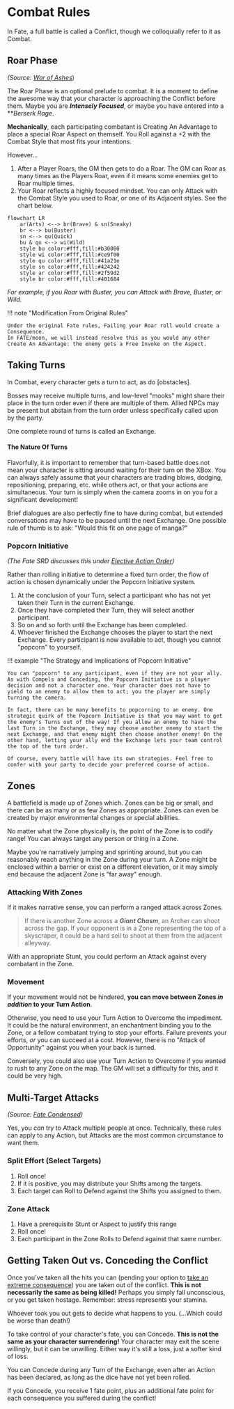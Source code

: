 # Combat Rules
In Fate, a full battle is called a Conflict, though we colloquially refer to it as Combat.
## Roar Phase
*(Source: [War of Ashes](https://fate-srd.com/war-ashes/advanced-conflict)*)

The Roar Phase is an optional prelude to combat. It is a moment to define the awesome way that your character is approaching the Conflict before them. Maybe you are ***Intensely Focused***, or maybe you have entered into a ***Berserk Rage*.

**Mechanically**, each participating combatant is Creating An Advantage to place a special Roar Aspect on themself. You Roll against a +2 with the Combat Style that most fits your intentions. 

However...

1. After a Player Roars, the GM then gets to do a Roar. 
   The GM can Roar as many times as the Players Roar, even if it means some enemies get to Roar multiple times.
2. Your Roar reflects a highly focused mindset. 
   You can only Attack with the Combat Style you used to Roar, or one of its Adjacent styles. 
   See the chart below.

```mermaid
flowchart LR
    ar(Arts) <--> br(Brave) & sn(Sneaky)
    br <--> bu(Buster)
    sn <--> qu(Quick)
    bu & qu <--> wi(Wild)
    style bu color:#fff,fill:#b30000 
    style wi color:#fff,fill:#ce9f00
    style qu color:#fff,fill:#41a21e
    style sn color:#fff,fill:#424242
    style ar color:#fff,fill:#2f59d2
    style br color:#fff,fill:#401684
```
*For example, if you Roar with Buster, you can Attack with Brave, Buster, or Wild.*

!!! note "Modification From Original Rules" 

    Under the original Fate rules, Failing your Roar roll would create a Consequence. 
    In FATE/moon, we will instead resolve this as you would any other Create An Advantage: the enemy gets a Free Invoke on the Aspect.

## Taking Turns

In Combat, every character gets a turn to act, as do [obstacles]. 

Bosses may receive multiple turns, and low-level "mooks" might share their place in the turn order even if there are multiple of them. Allied NPCs may be present but abstain from the turn order unless specifically called upon by the party.

One complete round of turns is called an Exchange.

#### The Nature Of Turns

Flavorfully, it is important to remember that turn-based battle does not mean your character is sitting around waiting for their turn on the XBox. You can always safely assume that your characters are trading blows, dodging, repositioning, preparing, etc. while others act, or that your actions are simultaneous. Your turn is simply when the camera zooms in on you for a significant development!

Brief dialogues are also perfectly fine to have during combat, but extended conversations may have to be paused until the next Exchange. One possible rule of thumb is to ask: "Would this fit on one page of manga?"

### Popcorn Initiative
*(The Fate SRD discusses this under [Elective Action Order](https://fate-srd.com/odds-ends/elective-action-order))*

Rather than rolling initiative to determine a fixed turn order, the flow of action is chosen dynamically under the Popcorn Initiative system. 

1. At the conclusion of your Turn, select a participant who has not yet taken their Turn in the current Exchange. 
2. Once they have completed their Turn, they will select another participant.
3. So on and so forth until the Exchange has been completed. 
4. Whoever finished the Exchange chooses the player to start the next Exchange. 
   Every participant is now available to act, though you cannot "popcorn" to yourself.

!!! example "The Strategy and Implications of Popcorn Initiative"

	You can "popcorn" to any participant, even if they are not your ally. As with Compels and Conceding, the Popcorn Initiative is a player decision and not a character one. Your character does not have to yield to an enemy to allow them to act; you the player are simply turning the camera. 
	
	In fact, there can be many benefits to popcorning to an enemy. One strategic quirk of the Popcorn Initiative is that you may want to get the enemy's Turns out of the way! If you allow an enemy to have the last Turn in the Exchange, they may choose another enemy to start the next Exchange, and that enemy might then choose another enemy! On the other hand, letting your ally end the Exchange lets your team control the top of the turn order.
	
	Of course, every battle will have its own strategies. Feel free to confer with your party to decide your preferred course of action.

## Zones

A battlefield is made up of Zones which. Zones can be big or small, and there can be as many or as few Zones as appropriate. Zones can even be created by major environmental changes or special abilities. 

No matter what the Zone physically is, the point of the Zone is to codify range! You can always target any person or thing in a Zone. 

Maybe you're narratively jumping and sprinting around, but you can reasonably reach anything in the Zone during your turn. A Zone might be enclosed within a barrier or exist on a different elevation, or it may simply end because the adjacent Zone is "far away" enough. 

### Attacking With Zones

If it makes narrative sense, you can perform a ranged attack across Zones. 
 
> If there is another Zone across a ***Giant Chasm***, an Archer can shoot across the gap. If your opponent is in a Zone representing the top of a skyscraper, it could be a hard sell to shoot at them from the adjacent alleyway.

With an appropriate Stunt, you could perform an Attack against every combatant in the Zone. 

### Movement

If your movement would not be hindered, **you can move between Zones *in addition* to your Turn Action**.

Otherwise, you need to use your Turn Action to Overcome the impediment. It could be the natural environment, an enchantment binding you to the Zone, or a fellow combatant trying to stop your efforts. Failure prevents your efforts, *or* you can succeed at a cost. However, there is no "Attack of Opportunity" against you when your back is turned.

Conversely, you could also use your Turn Action to Overcome if you wanted to rush to any Zone on the map. The GM will set a difficulty for this, and it could be very high.

## Multi-Target Attacks
*(Source: [Fate Condensed](https://fate-srd.com/fate-condensed/optional-rules#ways-to-handle-multiple-targets))*

Yes, you *can* try to Attack multiple people at once. Technically, these rules can apply to any Action, but Attacks are the most common circumstance to want them.

### Split Effort (Select Targets)

1. Roll once! 
2. If it is positive, you may distribute your Shifts among the targets.
3. Each target can Roll to Defend against the Shifts you assigned to them.

### Zone Attack

1. Have a prerequisite Stunt or Aspect to justify this range
2. Roll once!
3. Each participant in the Zone Rolls to Defend against that same number. 

## Getting Taken Out vs. Conceding the Conflict

Once you've taken all the hits you can (pending your option to [take an extreme consequence](consequences)) you are taken out of the conflict. **This is not necessarily the same as being killed!** Perhaps you simply fall unconscious, or you get taken hostage. Remember: stress represents your stamina.

Whoever took you out gets to decide what happens to you. (...Which could be worse than death!)

To take control of your character's fate, you can Concede. **This is not the same as your character surrendering!** Your character may exit the scene willingly, but it can be unwilling. Either way it's still a loss, just a softer kind of loss. 

You can Concede during any Turn of the Exchange, even after an Action has been declared, as long as the dice have not yet been rolled. 

If you Concede, you receive 1 fate point, plus an additional fate point for each consequence you suffered during the conflict!